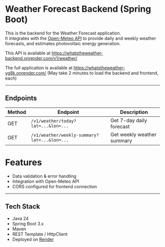 #  Weather Forecast Backend (Spring Boot)

This is the backend for the Weather Forecast application.  
It integrates with the [Open-Meteo API](https://open-meteo.com/en/docs) to provide daily and weekly weather forecasts, and estimates photovoltaic energy generation.

This API is available at https://whatstheweather-backend.onrender.com/v1/weather/

The full application is available at https://whatstheweather-yg8k.onrender.com/ (May take 2 minutes to load the backend and frontend, each)

---

## Endpoints

| Method | Endpoint | Description |
| ------ | -------- | ----------- |
| GET | `/v1/weather/today?lat=...&lon=...` | Get 7-day daily forecast |
| GET | `/v1/weather/weekly-summary?lat=...&lon=...` | Get weekly weather summary |

# Features

- Data validation & error handling  
- Integration with Open-Meteo API  
- CORS configured for frontend connection

---

## Tech Stack

- Java 24
- Spring Boot 3.x
- Maven
- REST Template / HttpClient
- Deployed on [Render](https://render.com/)


